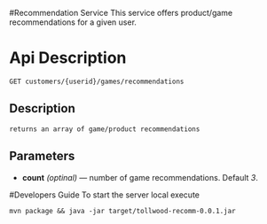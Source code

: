 #Recommendation Service
This service offers product/game recommendations for a given user.

# Api Description

    GET customers/{userid}/games/recommendations
   
## Description
    returns an array of game/product recommendations

## Parameters
- **count** _(optinal)_ — number of game recommendations. Default *3*.

#Developers Guide
To start the server local execute

`mvn package && java -jar target/tollwood-recomm-0.0.1.jar`